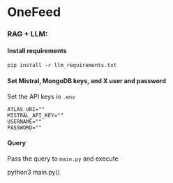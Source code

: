 # OneFeed


### RAG + LLM:

#### Install requirements

`pip install -r llm_requirements.txt`

#### Set Mistral, MongoDB keys, and X user and password

Set the API keys in `.env`
```
ATLAS_URI=""
MISTRAL_API_KEY=""
USERNAME=""
PASSWORD=""
```

#### Query

Pass the query to `main.py` and execute <br />

python3 main.py()